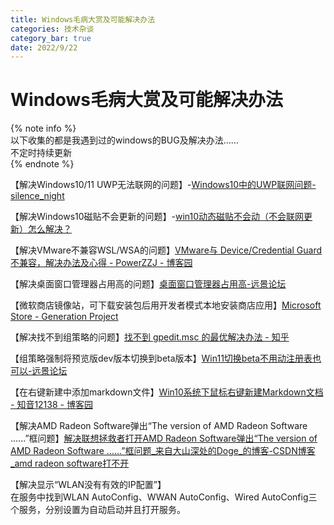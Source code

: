 ```yaml
---
title: Windows毛病大赏及可能解决办法
categories: 技术杂谈
category_bar: true
date: 2022/9/22
---
```

# Windows毛病大赏及可能解决办法
{% note info %}  
以下收集的都是我遇到过的windows的BUG及解决办法……  
不定时持续更新  
{% endnote %}  

【解决Windows10/11 UWP无法联网的问题】-[Windows10中的UWP联网问题-silence_night](http://silencenight6.lofter.com/post/1cdd77a1_d4ab8a0)  

【解决Windows10磁贴不会更新的问题】-[win10动态磁贴不会动（不会联网更新）怎么解决？](https://www.zhihu.com/question/38215115)  

【解决VMware不兼容WSL/WSA的问题】[VMware与 Device/Credential Guard 不兼容，解决办法及心得 - PowerZZJ - 博客园](https://www.cnblogs.com/powerzzjcode/archive/2019/06/30/11110542.html)  

【解决桌面窗口管理器占用高的问题】[桌面窗口管理器占用高-远景论坛](https://bbs.pcbeta.com/forum.php?mod=viewthread&tid=1909366&highlight=%D7%C0%C3%E6%B4%B0%BF%DA%B9%DC%C0%ED%C6%F7)  

【微软商店镜像站，可下载安装包后用开发者模式本地安装商店应用】[Microsoft Store - Generation Project](https://store.rg-adguard.net/)  

【解决找不到组策略的问题】[找不到 gpedit.msc 的最优解决办法 - 知乎](https://zhuanlan.zhihu.com/p/403961135)  

【组策略强制将预览版dev版本切换到beta版本】[Win11切换beta不用动注册表也可以-远景论坛](https://bbs.pcbeta.com/forum.php?mod=viewthread&tid=1898726&extra=page%3D1%26filter%3Dlastpost%26orderby%3Dlastpost%26orderby%3Dlastpost)  

【在右键新建中添加markdown文件】[Win10系统下鼠标右键新建Markdown文档 - 知音12138 - 博客园](https://www.cnblogs.com/zhiyin1209/p/12149784.html#:~:text=Win10%E7%B3%BB%E7%BB%9F%E4%B8%8B,rkdown%E6%96%87%E6%A1%A3)  

【解决AMD Radeon Software弹出“The version of AMD Radeon Software ......”框问题】[解决联想拯救者打开AMD Radeon Software弹出“The version of AMD Radeon Software ......”框问题_来自大山深处的Doge_的博客-CSDN博客_amd radeon software打不开](https://blog.csdn.net/qq_45822970/article/details/124208616)  

【解决显示“WLAN没有有效的IP配置”】  
在服务中找到WLAN AutoConfig、WWAN AutoConfig、Wired AutoConfig三个服务，分别设置为自动启动并且打开服务。  



